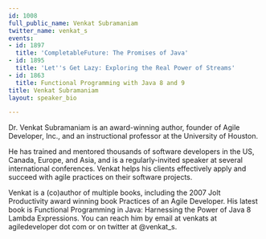 ```yaml
---
id: 1008
full_public_name: Venkat Subramaniam
twitter_name: venkat_s
events:
- id: 1897
  title: 'CompletableFuture: The Promises of Java'
- id: 1895
  title: 'Let''s Get Lazy: Exploring the Real Power of Streams'
- id: 1863
  title: Functional Programming with Java 8 and 9
title: Venkat Subramaniam
layout: speaker_bio

---
```

Dr. Venkat Subramaniam is an award-winning author, founder of Agile Developer, Inc., and an instructional professor at the University of Houston.

He has trained and mentored thousands of software developers in the US, Canada, Europe, and Asia, and is a regularly-invited speaker at several international conferences. Venkat helps his clients effectively apply and succeed with agile practices on their software projects.

Venkat is a (co)author of multiple books, including the 2007 Jolt Productivity award winning book Practices of an Agile Developer. His latest book is Functional Programming in Java: Harnessing the Power of Java 8 Lambda Expressions. You can reach him by email at venkats at agiledeveloper dot com or on twitter at @venkat_s.